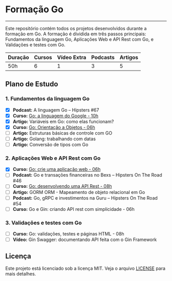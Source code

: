 # Formação Go

---

Este repositório contém todos os projetos desenvolvidos durante a formação em Go. A formação é dividida em três passos principais: Fundamentos da linguagem Go, Aplicações Web e API Rest com Go, e Validações e testes com Go.

| **Duração** | **Cursos** | **Vídeo Extra** | **Podcasts** | **Artigos** |
|-------------|------------|-----------------|--------------|-------------|
| 50h         | 6          | 1               | 3            | 5           |

## Plano de Estudo

### 1. Fundamentos da linguagem Go

- [x] **Podcast:** A linguagem Go – Hipsters #67
- [x] **Curso:** [Go: a linguagem do Google - 10h](./golang/)
- [x] **Artigo:** Variáveis em Go: como elas funcionam?
- [x] **Curso:** [Go: Orientação a Objetos - 06h](./golang-oo/)
- [ ] **Artigo:** Estruturas básicas de controle com GO
- [ ] **Artigo:** Golang: trabalhando com datas
- [ ] **Artigo:** Conversão de tipos com Go

### 2. Aplicações Web e API Rest com Go

- [x] **Curso:** [Go: crie uma aplicação web - 06h](./go-lang-web/)
- [ ] **Podcast:** Go e transações financeiras no Bexs – Hipsters On The Road #46
- [ ] **Curso:** [Go: desenvolvendo uma API Rest - 08h](./go-api-rest/)
- [ ] **Artigo:** GORM ORM - Mapeamento de objeto relacional em Go
- [ ] **Podcast:** Go, gRPC e investimentos na Guru – Hipsters On The Road #54
- [ ] **Curso:** Go e Gin: criando API rest com simplicidade - 06h

### 3. Validações e testes com Go

- [ ] **Curso:** Go: validações, testes e páginas HTML - 08h
- [ ] **Vídeo:** Gin Swagger: documentando API feita com o Gin Framework

## Licença

Este projeto está licenciado sob a licença MIT. Veja o arquivo [LICENSE](./LICENSE) para mais detalhes.

